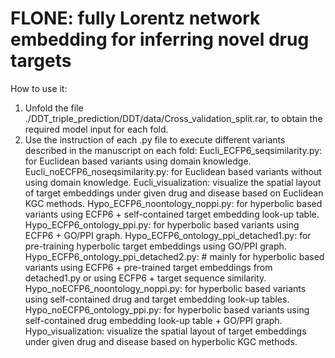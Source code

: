 # FLONE: fully Lorentz network embedding for inferring novel drug targets

How to use it:

1. Unfold the file ./DDT_triple_prediction/DDT/data/Cross_validation_split.rar, to obtain the required model input for each fold.
2. Use the instruction of each .py file to execute different variants described in the manuscript on each fold:
  Eucli_ECFP6_seqsimilarity.py: for Euclidean based variants using domain knowledge.
  Eucli_noECFP6_noseqsimilarity.py: for Euclidean based variants without using domain knowledge.
  Eucli_visualization: visualize the spatial layout of target embeddings under given drug and disease based on Euclidean KGC methods.
  Hypo_ECFP6_noontology_noppi.py: for hyperbolic based variants using ECFP6 + self-contained target embedding look-up table.
  Hypo_ECFP6_ontology_ppi.py: for hyperbolic based variants using ECFP6 + GO/PPI graph.
  Hypo_ECFP6_ontology_ppi_detached1.py: for pre-training hyperbolic target embeddings using GO/PPI graph.
  Hypo_ECFP6_ontology_ppi_detached2.py: # mainly for hyperbolic based variants using ECFP6 + pre-trained target embeddings from detached1.py or using ECFP6 + target sequence similarity.
  Hypo_noECFP6_noontology_noppi.py: for hyperbolic based variants using self-contained drug and target embedding look-up tables.
  Hypo_noECFP6_ontology_ppi.py: for hyperbolic based variants using self-contained drug embedding look-up table + GO/PPI graph.
  Hypo_visualization: visualize the spatial layout of target embeddings under given drug and disease based on hyperbolic KGC methods.
  
  
  


